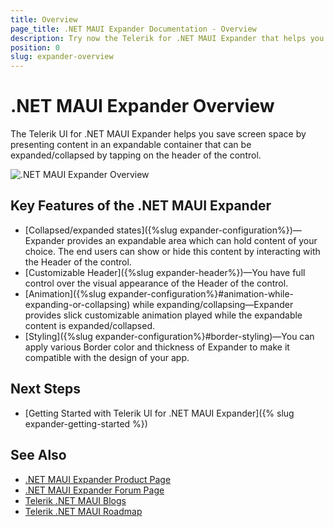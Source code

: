 ```yaml
---
title: Overview
page_title: .NET MAUI Expander Documentation - Overview
description: Try now the Telerik for .NET MAUI Expander that helps you save screen space by presenting content in an expandable container that can be expanded/collapsed.
position: 0
slug: expander-overview
---
```


# .NET MAUI Expander Overview

The Telerik UI for .NET MAUI Expander helps you save screen space by presenting content in an expandable container that can be expanded/collapsed by tapping on the header of the control.

![.NET MAUI Expander Overview](images/expander-overview.png "Expander Overview")

## Key Features of the .NET MAUI Expander

* [Collapsed/expanded states]({%slug expander-configuration%})&mdash;Expander provides an expandable area which can hold content of your choice. The end users can show or hide this content by interacting with the Header of the control.
* [Customizable Header]({%slug expander-header%})&mdash;You have full control over the visual appearance of the Header of the control.
* [Animation]({%slug expander-configuration%}#animation-while-expanding-or-collapsing) while expanding/collapsing&mdash;Expander provides slick customizable animation played while the expandable content is expanded/collapsed.
* [Styling]({%slug expander-configuration%}#border-styling)&mdash;You can apply various Border color and thickness of Expander to make it compatible with the design of your app.

## Next Steps

- [Getting Started with Telerik UI for .NET MAUI Expander]({% slug expander-getting-started %})

## See Also

- [.NET MAUI Expander Product Page](https://www.telerik.com/maui-ui/expander)
- [.NET MAUI Expander Forum Page](https://www.telerik.com/forums/maui?tagId=1980)
- [Telerik .NET MAUI Blogs](https://www.telerik.com/blogs/mobile-net-maui)
- [Telerik .NET MAUI Roadmap](https://www.telerik.com/support/whats-new/maui-ui/roadmap)
